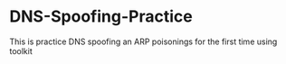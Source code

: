 # DNS-Spoofing-Practice
This is practice DNS spoofing an ARP poisonings for the first time using toolkit
